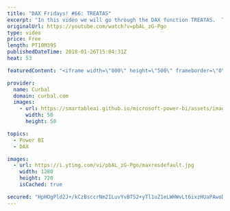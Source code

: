 ```yaml
---
title: "DAX Fridays! #66: TREATAS"
excerpt: "In this video we will go through the DAX function TREATAS.  The TREATAS DAX function allows us to create virtual relationships within tables or pass filters to tables that are not related.  Link to function in glossary:  https://curbal.com/blog/glossary/treatas-dax   Link to SQLBI blog post: https://www.sqlbi.com/articles/propagate-filters-using-treatas-in-dax/"
originalUrl: https://youtube.com/watch?v=pbAL_zG-Pgo
type: video
price: Free
length: PT10M39S
publishedDateTime: 2018-01-26T15:04:31Z
heat: 53

featuredContent: "<iframe width=\"800\" height=\"500\" frameborder=\"0\" src=\"https://www.youtube.com/embed/pbAL_zG-Pgo\" allow=\"accelerometer; autoplay; encrypted-media; gyroscope; picture-in-picture\" allowfullscreen></iframe>"

provider:
  name: Curbal
  domain: curbal.com
  images:
    - url: https://smartableai.github.io/microsoft-power-bi/assets/images/organizations/curbal.com-50x50.jpg
      width: 50
      height: 50

topics:
  - Power BI
  - DAX

images:
  - url: https://i.ytimg.com/vi/pbAL_zG-Pgo/maxresdefault.jpg
    width: 1280
    height: 720
    isCached: true

secured: "HpHOgPld2J+/kCzBsccrNm2ILuvYvBTS2+yTl1uZ1eLWHWvLt6ixzHUaPAwoDt93dJdiRgrmTOEnoREPHNCD/fpxciRqrPryuttuvBWj5G+M4FFYAaMClhFV73N+z5sUU/DY4fCTv31iq3aqIVniUUhHnez3PQ5YTJYUYtgzKYFn1F27A80fab1F1DqZpt3mrdyZSLbcD+mPqFt21GpXOJy+kzinLgsOycdDte5tBu62PmvAfx0gmla67ACd6UtWUqS3rywXARp5UZpfO8mDWyeWJ3UmnajSTNnXI20xUj4gpClB2zUIgdQtATd1jLS7Urzn6MICIb3ywRkyMZmWqoxo0cdVbaQGVjlZn/Giwc6HlogJaU7E4I9eRS/FqGNzSTsqtxi4McUkZSm4JXAr8qxnOW4Lk3ngXiUJ7KJk5iI=;PXjf0DqEvoc6KjRXHlIP0A=="
---
```



